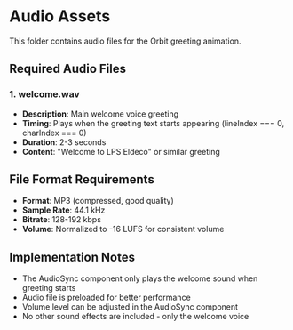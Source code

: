 # Audio Assets

This folder contains audio files for the Orbit greeting animation.

## Required Audio Files

### 1. welcome.wav
- **Description**: Main welcome voice greeting
- **Timing**: Plays when the greeting text starts appearing (lineIndex === 0, charIndex === 0)
- **Duration**: 2-3 seconds
- **Content**: "Welcome to LPS Eldeco" or similar greeting

## File Format Requirements
- **Format**: MP3 (compressed, good quality)
- **Sample Rate**: 44.1 kHz
- **Bitrate**: 128-192 kbps
- **Volume**: Normalized to -16 LUFS for consistent volume

## Implementation Notes
- The AudioSync component only plays the welcome sound when greeting starts
- Audio file is preloaded for better performance
- Volume level can be adjusted in the AudioSync component
- No other sound effects are included - only the welcome voice
